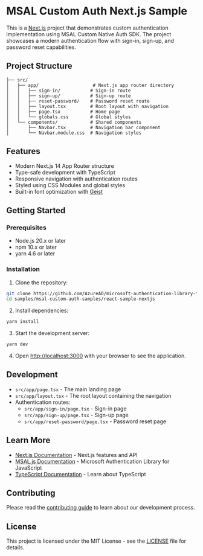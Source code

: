 # MSAL Custom Auth Next.js Sample

This is a [Next.js](https://nextjs.org) project that demonstrates custom authentication implementation using MSAL Custom Native Auth SDK. The project showcases a modern authentication flow with sign-in, sign-up, and password reset capabilities.

## Project Structure

```
├── src/
│   ├── app/                    # Next.js app router directory
│   │   ├── sign-in/           # Sign-in route
│   │   ├── sign-up/           # Sign-up route
│   │   ├── reset-password/    # Password reset route
│   │   ├── layout.tsx         # Root layout with navigation
│   │   ├── page.tsx           # Home page
│   │   └── globals.css        # Global styles
│   └── components/            # Shared components
│       ├── Navbar.tsx         # Navigation bar component
│       └── Navbar.module.css  # Navigation styles
```

## Features

-   Modern Next.js 14 App Router structure
-   Type-safe development with TypeScript
-   Responsive navigation with authentication routes
-   Styled using CSS Modules and global styles
-   Built-in font optimization with [Geist](https://vercel.com/font)

## Getting Started

### Prerequisites

-   Node.js 20.x or later
-   npm 10.x or later
-   yarn 4.6 or later

### Installation

1. Clone the repository:

```bash
git clone https://github.com/AzureAD/microsoft-authentication-library-for-js
cd samples/msal-custom-auth-samples/react-sample-nextjs
```

2. Install dependencies:

```bash
yarn install
```

3. Start the development server:

```bash
yarn dev
```

4. Open [http://localhost:3000](http://localhost:3000) with your browser to see the application.

## Development

-   `src/app/page.tsx` - The main landing page
-   `src/app/layout.tsx` - The root layout containing the navigation
-   Authentication routes:
    -   `src/app/sign-in/page.tsx` - Sign-in page
    -   `src/app/sign-up/page.tsx` - Sign-up page
    -   `src/app/reset-password/page.tsx` - Password reset page

## Learn More

-   [Next.js Documentation](https://nextjs.org/docs) - Next.js features and API
-   [MSAL.js Documentation](https://github.com/AzureAD/microsoft-authentication-library-for-js) - Microsoft Authentication Library for JavaScript
-   [TypeScript Documentation](https://www.typescriptlang.org/docs/) - Learn about TypeScript

## Contributing

Please read the [contributing guide](../../CONTRIBUTING.md) to learn about our development process.

## License

This project is licensed under the MIT License - see the [LICENSE](../../LICENSE) file for details.
